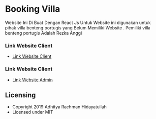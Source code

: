 # Booking Villa

Website Ini Di Buat Dengan React Js Untuk Website ini digunakan untuk pihak villa benteng portugis yang Belum Memiliki Website
. Pemiliki villa benteng portugis Adalah Rezka Anggi

### Link Website Client
- [Link Website Client](https://benteng-portugis.web.app/)

### Link Website Client

- [Link Website Admin](https://admin-rizka.web.app)


## Licensing

- Copyright 2019 Adhitya Rachman Hidayatullah
- Licensed under MIT
